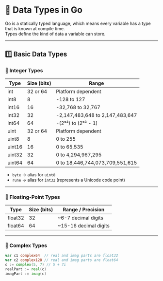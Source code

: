 # 📝 Data Types in Go
Go is a statically typed language, which means every variable has a type that is known at compile time.  
Types define the kind of data a variable can store.

---

## 1️⃣ Basic Data Types

### 🔹 Integer Types
| Type     | Size (bits) | Range                          |
|----------|-------------|--------------------------------|
| int      | 32 or 64    | Platform dependent             |
| int8     | 8           | -128 to 127                    |
| int16    | 16          | -32,768 to 32,767               |
| int32    | 32          | -2,147,483,648 to 2,147,483,647 |
| int64    | 64          | -(2⁶³) to (2⁶³ - 1)             |
| uint     | 32 or 64    | Platform dependent             |
| uint8    | 8           | 0 to 255                       |
| uint16   | 16          | 0 to 65,535                    |
| uint32   | 32          | 0 to 4,294,967,295              |
| uint64   | 64          | 0 to 18,446,744,073,709,551,615 |

- `byte` → alias for `uint8`
- `rune` → alias for `int32` (represents a Unicode code point)

---

### 🔹 Floating-Point Types
| Type     | Size (bits) | Range / Precision     |
|----------|-------------|-----------------------|
| float32  | 32          | ~6-7 decimal digits   |
| float64  | 64          | ~15-16 decimal digits |

---

### 🔹 Complex Types
```go
var c1 complex64  // real and imag parts are float32
var c2 complex128 // real and imag parts are float64
c := complex(5, 7) // 5 + 7i
realPart := real(c)
imagPart := imag(c)

